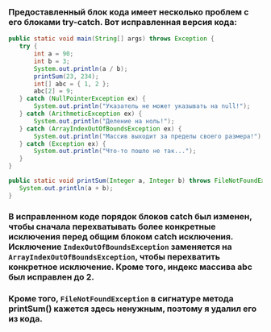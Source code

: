﻿### Предоставленный блок кода имеет несколько проблем с его блоками try-catch. Вот исправленная версия кода:

```Java
public static void main(String[] args) throws Exception {
   try {
       int a = 90;
       int b = 3;
       System.out.println(a / b);
       printSum(23, 234);
       int[] abc = { 1, 2 };
       abc[2] = 9;
   } catch (NullPointerException ex) {
       System.out.println("Указатель не может указывать на null!");
   } catch (ArithmeticException ex) {
       System.out.println("Деление на ноль!");
   } catch (ArrayIndexOutOfBoundsException ex) {
       System.out.println("Массив выходит за пределы своего размера!");
   } catch (Exception ex) {
       System.out.println("Что-то пошло не так...");
   }
}

public static void printSum(Integer a, Integer b) throws FileNotFoundException {
   System.out.println(a + b);
}
```
### В исправленном коде порядок блоков catch был изменен, чтобы сначала перехватывать более конкретные исключения перед общим блоком catch исключения. Исключение `IndexOutOfBoundsException` заменяется на `ArrayIndexOutOfBoundsException`, чтобы перехватить конкретное исключение. Кроме того, индекс массива abc был исправлен до 2.

### Кроме того, `FileNotFoundException` в сигнатуре метода printSum() кажется здесь ненужным, поэтому я удалил его из кода.